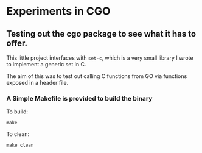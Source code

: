 # Experiments in CGO

## Testing out the cgo package to see what it has to offer.

This little project interfaces with `set-c`, which is a very 
small library I wrote to implement a generic set in C.

The aim of this was to test out calling C functions from GO
via functions exposed in a header file.

### A Simple Makefile is provided to build the binary
To build:
```
make
```

To clean:
```
make clean
```

